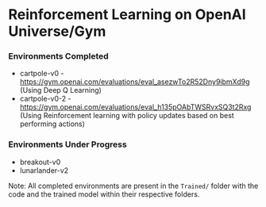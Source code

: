 # Reinforcement Learning on OpenAI Universe/Gym

### Environments Completed

* cartpole-v0 - https://gym.openai.com/evaluations/eval_asezwTo2R52Dny9ibmXd9g (Using Deep Q Learning)
* cartpole-v0-2 - https://gym.openai.com/evaluations/eval_h135pOAbTWSRvxSQ3t2Rxg (Using Reinforcement learning with policy updates based on best performing actions)

### Environments Under Progress

* breakout-v0
* lunarlander-v2

Note: All completed environments are present in the `Trained/` folder with the code and the trained model within their respective folders.